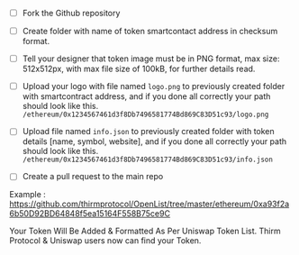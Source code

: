 - [ ] Fork the Github repository
- [ ] Create folder with name of token smartcontact address in checksum format.
- [ ] Tell your designer that token image must be in PNG format, max size: 512x512px, with max file size of 100kB, for further details read.
- [ ] Upload your logo with file named `logo.png` to previously created folder with smartcontract address, and if you done all correctly your path should look like this. `/ethereum/0x1234567461d3f8Db7496581774Bd869C83D51c93/logo.png`
- [ ] Upload file named `info.json` to previously created folder with token details [name, symbol, website], and if you done all correctly your path should look like this. `/ethereum/0x1234567461d3f8Db7496581774Bd869C83D51c93/info.json`
- [ ] Create a pull request to the main repo


Example : https://github.com/thirmprotocol/OpenList/tree/master/ethereum/0xa93f2a6b50D92BD64848f5ea15164F558B75ce9C


Your Token Will Be Added & Formatted As Per Uniswap Token List. Thirm Protocol & Uniswap users now can find your Token.
